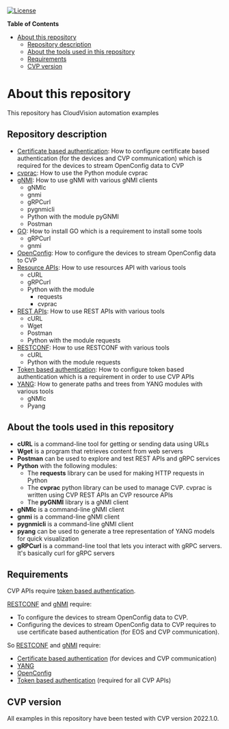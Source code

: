 [![License](https://img.shields.io/badge/license-Apache%202.0-brightgreen.svg)](https://github.com/ksator/cloudvision-automation/blob/master/LICENSE)

**Table of Contents**

- [About this repository](#about-this-repository)
  - [Repository description](#repository-description)
  - [About the tools used in this repository](#about-the-tools-used-in-this-repository)
  - [Requirements](#requirements)
  - [CVP version](#cvp-version)

# About this repository

This repository has CloudVision automation examples

## Repository description

- [Certificate based authentication](Certificate%20based%20authentication): How to configure certificate based authentication (for the devices and CVP communication) which is required for the devices to stream OpenConfig data to CVP
- [cvprac](cvprac/): How to use the Python module cvprac
- [gNMI](gNMI/): How to use gNMI with various gNMI clients
  - gNMIc
  - gnmi
  - gRPCurl
  - pygnmicli
  - Python with the module pyGNMI
  - Postman
- [GO](GO.md): How to install GO which is a requirement to install some tools
  - gRPCurl
  - gnmi
- [OpenConfig](OpenConfig/): How to configure the devices to stream OpenConfig data to CVP
- [Resource APIs](Resource%20APIs/): How to use resources API with various tools
  - cURL
  - gRPCurl
  - Python with the module
    - requests
    - cvprac
- [REST APIs](REST%20APIs/): How to use REST APIs with various tools
  - cURL
  - Wget
  - Postman
  - Python with the module requests
- [RESTCONF](RESTCONF/): How to use RESTCONF with various tools
  - cURL
  - Python with the module requests
- [Token based authentication](Token%20based%20authentication/): How to configure token based authentication which is a requirement in order to use CVP APIs
- [YANG](YANG/): How to generate paths and trees from YANG modules with various tools
  - gNMIc
  - Pyang

## About the tools used in this repository

- **cURL** is a command-line tool for getting or sending data using URLs
- **Wget** is a program that retrieves content from web servers
- **Postman** can be used to explore and test REST APIs and gRPC services
- **Python** with the following modules:
  - The **requests** library can be used for making HTTP requests in Python
  - The **cvprac** python library can be used to manage CVP. cvprac is written using CVP REST APIs an CVP resource APIs
  - The **pyGNMI** library is a gNMI client
- **gNMIc** is a command-line gNMI client
- **gnmi** is a command-line gNMI client
- **pygnmicli** is a command-line gNMI client
- **pyang** can be used to generate a tree representation of YANG models for quick visualization
- **gRPCurl** is a command-line tool that lets you interact with gRPC servers. It's basically curl for gRPC servers  

## Requirements

CVP APIs require [token based authentication](Token%20based%20authentication).  

[RESTCONF](RESTCONF) and [gNMI](gNMI) require:

- To configure the devices to stream OpenConfig data to CVP.
- Configuring the devices to stream OpenConfig data to CVP requires to use certificate based authentication (for EOS and CVP communication).
  
So [RESTCONF](RESTCONF) and [gNMI](gNMI) require:

- [Certificate based authentication](Certificate%20based%20authentication/) (for devices and CVP communication)
- [YANG](YANG)
- [OpenConfig](OpenConfig)
- [Token based authentication](Token%20based%20authentication) (required for all CVP APIs)

## CVP version

All examples in this repository have been tested with CVP version 2022.1.0.
